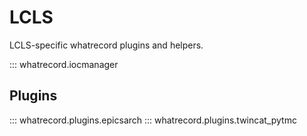 # LCLS

LCLS-specific whatrecord plugins and helpers.

::: whatrecord.iocmanager

## Plugins
::: whatrecord.plugins.epicsarch
::: whatrecord.plugins.twincat_pytmc
